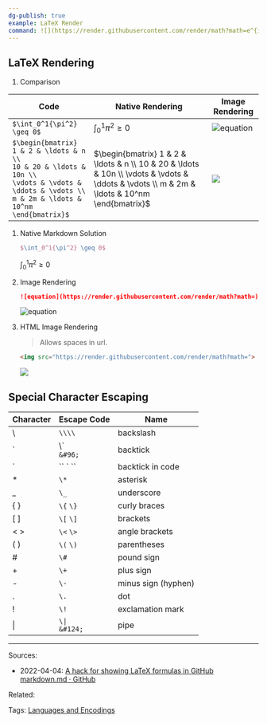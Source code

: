 ```yaml
---
dg-publish: true
example: LaTeX Render
command: ![](https://render.githubusercontent.com/render/math?math=e^{i\pi}=-1)
---
```


## LaTeX Rendering

1. Comparison

| Code                                                                                                                                                                              | Native Rendering                                                                                                                             | Image Rendering                                                                                                                                                                                                                      |
| --------------------------------------------------------------------------------------------------------------------------------------------------------------------------------- | -------------------------------------------------------------------------------------------------------------------------------------------- | ------------------------------------------------------------------------------------------------------------------------------------------------------------------------------------------------------------------------------------ |
| `$\int_0^1{\pi^2} \geq 0$`                                                                                                                                                        | $\int_0^1{\pi^2} \geq 0$                                                                                                                     | ![equation](https://render.githubusercontent.com/render/math?math=\int_0^1{\pi^2}\geq{}0)                                                                                                                                            |
| `$\begin{bmatrix}` <br> `1 & 2 & \ldots & n \\` <br> `10 & 20 & \ldots & 10n \\` <br> `\vdots & \vdots & \ddots & \vdots \\` <br> `m & 2m & \ldots & 10^nm` <br> `\end{bmatrix}$` | $\begin{bmatrix} 1 & 2 & \ldots & n \\ 10 & 20 & \ldots & 10n \\ \vdots & \vdots & \ddots & \vdots \\ m & 2m & \ldots & 10^nm \end{bmatrix}$ | <img src="https://render.githubusercontent.com/render/math?math=\begin{bmatrix} 1 %26 2 %26 \ldots %26 n \\ 10 %26 20 %26 \ldots %26 10n \\ \vdots %26 \vdots %26 \ddots %26 \vdots \\ m %26 2m %26 \ldots %26 10^nm \end{bmatrix}"> |

1. Native Markdown Solution

    ```latex
    $\int_0^1{\pi^2} \geq 0$
    ```

    $\int_0^1{\pi^2} \geq 0$

1. Image Rendering

    ```markdown
    ![equation](https://render.githubusercontent.com/render/math?math=)                                                                                                                                           
    ```

    ![equation](https://render.githubusercontent.com/render/math?math=\int_0^1{\pi^2}\geq{}0)                                                                                                                                           


2. HTML Image Rendering

    > Allows spaces in url.

    ```html
    <img src="https://render.githubusercontent.com/render/math?math=">
    ```

    <img src="https://render.githubusercontent.com/render/math?math=\int_0^1{\pi^2} \geq 0">

## Special Character Escaping

| Character | Escape Code                 | Name                |
| --------- | --------------------------- | ------------------- |
| \         | `\\\\`                      | backslash           |
| &#96;     | \\&#96; <br> `&#96;`        | backtick            |
| &#96;     | &#96;&#96; &#96; &#96;&#96; | backtick in code    |
| \*        | `\*`                        | asterisk            |
| \_        | `\_`                        | underscore          |
| \{ \}     | `\{` `\}`                   | curly braces        |
| \[ \]     | `\[` `\]`                   | brackets            |
| \< \>     | `\<` `\>`                   | angle brackets      |
| \( \)     | `\(` `\)`                   | parentheses         |
| \#        | `\#`                        | pound sign          |
| \+        | `\+`                        | plus sign           |
| \-        | `\-`                        | minus sign (hyphen) |
| \.        | `\.`                        | dot                 |
| \!        | `\!`                        | exclamation mark    |
| \|        | `\\|` <br> `&#124;`         | pipe                |


---


Sources:
- 2022-04-04: [A hack for showing LaTeX formulas in GitHub markdown.md · GitHub](https://gist.github.com/a-rodin/fef3f543412d6e1ec5b6cf55bf197d7b)

Related:

Tags:
[Languages and Encodings](Languages%20and%20Encodings.md)